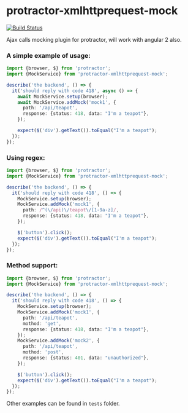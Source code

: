 
# protractor-xmlhttprequest-mock

[![Build Status](https://travis-ci.org/krisboit/protractor-xmlhttprequest-mock.svg?branch=master)](https://travis-ci.org/krisboit/protractor-xmlhttprequest-mock)

Ajax calls mocking plugin for protractor, will work with angular 2 also.

### A simple example of usage:

```ts
import {browser, $} from 'protractor';
import {MockService} from 'protractor-xmlhttprequest-mock';

describe('the backend', () => {
  it('should reply with code 418', async () => {
    await MockService.setup(browser);
    await MockService.addMock('mock1', {
      path: '/api/teapot',
      response: {status: 418, data: "I'm a teapot"},
    });

    expect($('div').getText()).toEqual("I'm a teapot");
  });
});
```
### Using regex:

```ts
import {browser, $} from 'protractor';
import {MockService} from 'protractor-xmlhttprequest-mock';

describe('the backend', () => {
  it('should reply with code 418', () => {
    MockService.setup(browser);
    MockService.addMock('mock1', {
      path: /^(\/api)\/teapot\/[1-9a-z]/,
      response: {status: 418, data: "I'm a teapot"},
    });

    $('button').click();
    expect($('div').getText()).toEqual("I'm a teapot");
  });
});
```

### Method support:
```ts
import {browser, $} from 'protractor';
import {MockService} from 'protractor-xmlhttprequest-mock';

describe('the backend', () => {
  it('should reply with code 418', () => {
    MockService.setup(browser);
    MockService.addMock('mock1', {
      path: '/api/teapot',
      mothod: 'get',
      response: {status: 418, data: "I'm a teapot"},
    });
    MockService.addMock('mock2', {
      path: '/api/teapot',
      mothod: 'post',
      response: {status: 401, data: "unauthorized"},
    });

    $('button').click();
    expect($('div').getText()).toEqual("I'm a teapot");
  });
});
```
Other examples can be found in `tests` folder.
